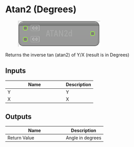 # Atan2 (Degrees)

<div align="left" data-full-width="false">

<figure><img src="../../../../api/Math/Trig/Atan2_(Degrees).png" alt=""><figcaption></figcaption></figure>

</div>

Returns the inverse tan (atan2) of Y/X (result is in Degrees)

## Inputs

<table><thead><tr><th width="170">Name</th><th>Description</th></tr></thead><tbody><tr><td>Y</td><td>Y</td></tr><tr><td>X</td><td>X</td></tr></tbody></table>

## Outputs

<table><thead><tr><th width="170">Name</th><th>Description</th></tr></thead><tbody><tr><td>Return Value</td><td>Angle in degrees</td></tr></tbody></table>
